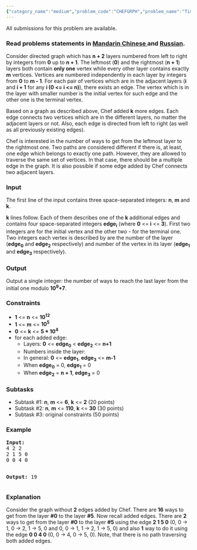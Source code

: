 ```yaml
---
{"category_name":"medium","problem_code":"CHEFGRPH","problem_name":"Time to Study Graphs with Chef","languages_supported":{"0":"ADA","1":"ASM","2":"BASH","3":"BF","4":"C","5":"C99 strict","6":"CAML","7":"CLOJ","8":"CLPS","9":"CPP 4.3.2","10":"CPP 4.9.2","11":"CPP14","12":"CS2","13":"D","14":"ERL","15":"FORT","16":"FS","17":"GO","18":"HASK","19":"ICK","20":"ICON","21":"JAVA","22":"JS","23":"LISP clisp","24":"LISP sbcl","25":"LUA","26":"NEM","27":"NICE","28":"NODEJS","29":"PAS fpc","30":"PAS gpc","31":"PERL","32":"PERL6","33":"PHP","34":"PIKE","35":"PRLG","36":"PYTH","37":"PYTH 3.4","38":"RUBY","39":"SCALA","40":"SCM guile","41":"SCM qobi","42":"ST","43":"TCL","44":"TEXT","45":"WSPC"},"max_timelimit":1,"source_sizelimit":50000,"problem_author":"malinovsky239","problem_tester":"shangjingbo","date_added":"31-05-2014","tags":{"0":"combinatorics","1":"dynamic","2":"feb15","3":"graph","4":"malinovsky239","5":"medium"},"editorial_url":"http://discuss.codechef.com/problems/CHEFGRPH","time":{"view_start_date":1424079000,"submit_start_date":1424079000,"visible_start_date":1424079000,"end_date":1735669800},"layout":"problem"}
---
```

<span class="solution-visible-txt">All submissions for this problem are available.</span><h3> Read problems statements in <a target="_blank" href="http://www.codechef.com/download/translated/FEB15/mandarin/CHEFGRPH.pdf">Mandarin Chinese </a> and <a target="_blank" href="http://www.codechef.com/download/translated/FEB15/russian/CHEFGRPH.pdf">Russian</a>.</h3>
<p>
Consider directed graph which has <b>n + 2</b> layers numbered from left to right by integers from <b>0</b> up to <b>n + 1</b>. The leftmost (<b>0</b>) and the rightmost (<b>n + 1</b>) layers both contain <b>only one</b> vertex while every other layer contains exactly <b>m</b> vertices. Vertices are numbered independently in each layer by integers from <b>0</b> to <b>m - 1</b>. For each pair of vertices which are in the adjacent layers (<b>i</b> and <b>i + 1</b> for any <b>i (0 &lt;= i &lt;= n)</b>), there exists an edge. The vertex which is in the layer with smaller number is the initial vertex for such edge and the other one is the terminal vertex.
</p>
<p>
Based on a graph as described above, Chef added <b>k</b> more edges. Each edge connects two vertices which are in the different layers, no matter the adjacent layers or not. Also, each edge is directed from left to right (as well as all previously existing edges).
</p>
<p>
Chef is interested in the number of ways to get from the leftmost layer to the rightmost one. Two paths are considered different if there is, at least, one edge which belongs to exactly one path. However, they are allowed to traverse the same set of vertices. In that case, there should be a multiple edge in the graph. It is also possible if some edge added by Chef connects two adjacent layers.
</p>
<h3>Input</h3>
<p>The first line of the input contains three space-separated integers: <b>n</b>, <b>m</b> and <b>k</b>.</p>
<p><b>k</b> lines follow. Each of them describes one of the <b>k</b> additional edges and contains four space-separated integers <b>edge<sub>i</sub></b> (where <b>0</b> &lt;= <b>i</b> &lt;= <b>3</b>). First two integers are for the initial vertex and the other two - for the terminal one. Two integers each vertex is described by are the number of the layer (<b>edge<sub>0</sub></b> and <b>edge<sub>2</sub></b> respectively) and number of the vertex in its layer (<b>edge<sub>1</sub></b> and <b>edge<sub>3</sub></b> respectively).</p>
<h3>Output</h3>
<p>Output a single integer: the number of ways to reach the last layer from the initial one modulo <b>10<sup>9</sup>+7</b>. </p>
<h3>Constraints</h3>
<ul>
<li><b>1</b> &lt;= <b>n</b> &lt;= <b>10<sup>12</sup></b></li>
<li><b>1</b> &lt;= <b>m</b> &lt;= <b>10<sup>5</sup></b></li>
<li><b>0</b> &lt;= <b>k</b> &lt;= <b>5 * 10<sup>4</sup></b></li>
<li>for each added edge:
<ul>
<li>Layers: <b>0</b> &lt;= <b>edge<sub>0</sub></b> &lt; <b>edge<sub>2</sub></b> &lt;= <b>n+1</b></li>
<li>Numbers inside the layer: </li>
<li>In general: <b>0</b> &lt;= <b>edge<sub>1</sub></b>, <b>edge<sub>3</sub></b> &lt;= <b>m-1</b></li>
<li>When <b>edge<sub>0</sub></b> = 0, <b>edge<sub>1</sub></b> = 0</li>
<li>When <b>edge<sub>2</sub></b> = <b>n + 1</b>, <b>edge<sub>3</sub></b> = 0</li>
</ul>
</li>
</ul>
<h3>Subtasks</h3>
<ul>
<li>Subtask #1: <b>n</b>, <b>m</b> &lt;= <b>6</b>, <b>k</b> &lt;= <b>2</b> (20 points)</li>
<li>Subtask #2: <b>n</b>, <b>m</b> &lt;= <b>110</b>, <b>k</b> &lt;= <b>30</b> (30 points)</li>
<li>Subtask #3: original constraints (50 points)</li>
</ul>
<h3>Example</h3>
<pre><b>Input:</b>
4 2 2
2 1 5 0
0 0 4 0

<b>Output:</b>
19
</pre><h3>Explanation</h3>
<p>Consider the graph without <b>2</b> edges added by Chef. There are <b>16</b> ways to get from the layer <b>#0</b> to the layer <b>#5</b>. Now recall added edges. There are <b>2</b> ways to get from the layer <b>#0</b> to the layer <b>#5</b> using the edge <b>2 1 5 0</b> (0, 0 -> 1, 0 -> 2, 1 -> 5, 0 and 0, 0 -> 1, 1 -> 2, 1 -> 5, 0) and also <b>1</b> way to do it using the edge <b>0 0 4 0</b> (0, 0 -> 4, 0 -> 5, 0). Note, that there is no path traversing both added edges.</p>
